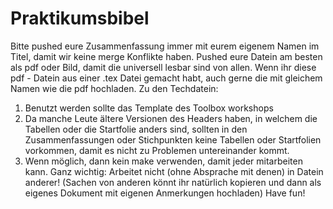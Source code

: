 # Praktikumsbibel
Bitte pushed eure Zusammenfassung immer mit eurem eigenem Namen im Titel, damit wir keine merge Konflikte haben.
Pushed eure Datein am besten als pdf oder Bild, damit die universell lesbar sind von allen. 
Wenn ihr diese pdf - Datein aus einer .tex Datei gemacht habt, auch gerne die mit gleichem Namen wie die pdf hochladen.
Zu den Techdatein:
1. Benutzt werden sollte das Template des Toolbox workshops
2. ⁠Da manche Leute ältere Versionen des Headers haben, in welchem die Tabellen oder die Startfolie anders sind, sollten in den Zusammenfassungen oder Stichpunkten keine Tabellen oder Startfolien vorkommen, damit es nicht zu Problemen untereinander kommt.
3. ⁠Wenn möglich, dann kein make verwenden, damit jeder mitarbeiten kann.
Ganz wichtig: Arbeitet nicht (ohne Absprache mit denen) in Datein anderer! (Sachen von anderen könnt ihr natürlich kopieren und dann als eigenes Dokument mit eigenen Anmerkungen hochladen)
Have fun!
